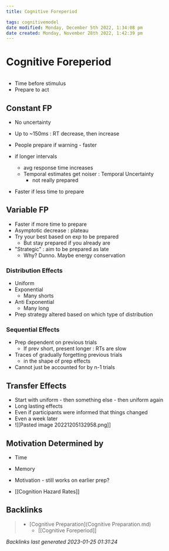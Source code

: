 ```yaml
---
title: Cognitive Foreperiod

tags: cognitivemodel 
date modified: Monday, December 5th 2022, 1:34:08 pm
date created: Monday, November 28th 2022, 1:42:39 pm
---
```


# Cognitive Foreperiod
```toc
```
- Time before stimulus
- Prepare to act

## Constant FP
- No uncertainty
- Up to ~150ms : RT decrease, then increase
- People prepare if warning - faster
- if longer intervals
	- avg response time increases
	- Temporal estimates get noiser : Temporal Uncertainty
		- not really prepared
		
- Faster if less time to prepare

## Variable FP
- Faster if more time to prepare
- Asymptotic decrease : plateau
- Try your best based on exp to be prepared
	- But stay prepared if you already are
- "Strategic" : aim to be prepared as late
	- Why? Dunno. Maybe energy conservation

### Distribution Effects
- Uniform
- Exponential
	- Many shorts
- Anti Exponential
	- Many long
- Prep strategy altered based on which type of distribution

### Sequential Effects
- Prep dependent on previous trials
	- If prev short, present longer : RTs are slow
- Traces of gradually forgetting previous trials
	- in the shape of prep effects
- Cannot just be accounted for by n-1 trials

## Transfer Effects
- Start with uniform - then something else - then uniform again
- Long lasting effects
- Even if participants were informed that things changed
- Even a week later
- ![[Pasted image 20221205132958.png]]

## Motivation Determined by
- Time
- Memory
- Motivation - still works on earlier prep?

- [[Cognition Hazard Rates]]

## Backlinks

> - [Cognitive Preparation](Cognitive Preparation.md)
>   - [[Cognitive Foreperiod]]

_Backlinks last generated 2023-01-25 01:31:24_
